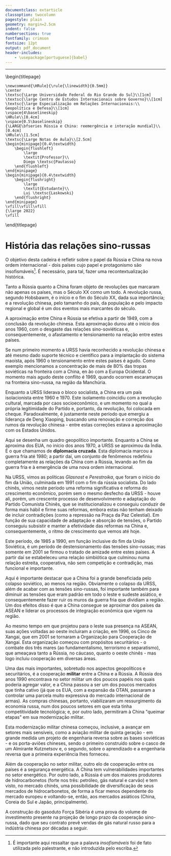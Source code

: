```yaml
---
documentclass: extarticle
classoption: twocolumn
pagestyle: plain
geometry: margin=2.5cm
indent: false
numbersections: true
fontfamily: crimson
fontsize: 12pt
output: pdf_document
header-includes:
    - \usepackage[portuguese]{babel}
---
```

---
\begin{titlepage}

    \newcommand{\HRule}{\rule{\linewidth}{0.5mm}}
    \center
    \textsc{\Large Universidade Federal do Rio Grande do Sul}\\[1cm]
    \textsc{\large Centro de Estudos Internacionais sobre Governo}\\[1cm]
    \textsc{\large Especialização em Relações Internacionais:\\ Geopolítica e Defesa}\\[1cm]
    \vspace{4\baselineskip}
    \HRule\\[0.4cm]
    \vspace{0.5\baselineskip}
    {\LARGE\bfseries Rússia e China: reemergência e interação mundial}\\[0.4cm]
    \HRule\\[1.5cm]
    \textsc{\Large Notas de Aula}\\[2.5cm]
    \begin{minipage}{0.4\textwidth}
        \begin{flushleft}
            \large
            \textit{Professor}\\
            Diego \textsc{Pautasso}
        \end{flushleft}
    \end{minipage}
    \begin{minipage}{0.4\textwidth}
        \begin{flushright}
            \large
            \textit{Estudante}\\
            Lui \textsc{Laskowski}
        \end{flushright}
    \end{minipage}
    \vfill\vfill\vfill
    {\large 2022}
    \vfill

\end{titlepage}

# História das relações sino-russas

O objetivo desta cadeira é refletir sobre o papel da Rússia e China na nova ordem internacional - dois países cujo papel e protagonismo são insofismáveis[^1]. É necessário, para tal, fazer uma recontextualização histórica.

[^1]: É importante aqui ressaltar que a palavra *insofismáveis* foi de fato utilizada pelo palestrante, e não introduzida pelo escriba.

Tanto a Rússia quanto a China foram objeto de revoluções que marcaram não apenas os países, mas o Século XX como um todo. A revolução russa, segundo Hobsbawm, é o início e o fim do Século XX, dada sua importância; e a revolução chinesa, pelo tamanho do país, da população e pelo impacto regional e global é um dos eventos mais marcantes do século. 

A aproximação entre China e Rússia se efetiva a partir de 1949, com a conclusão da revolução chinesa. Esta aproximação durou até o início dos anos 1960, com o desgaste das relações sino-soviéticas e, consequentemente, o afastamento e tensionamento na relação entre estes países.

Se num primeiro momento a URSS havia reconhecido a revolução chinesa e até mesmo dado suporte técnico e científico para a implantação do sistema maoísta, após 1960 o tensionamento entre estes países é agudo. Como exemplo mencionamos a concentração de mais de 80% das tropas soviéticas na fronteira com a China, en ão com a Europa Ocidental. O momento mais agudo deste conflito é 1969, quando ocorrem escaramuças na fronteira sino-russa, na região da Manchúria.

Enquanto a URSS liderava o bloco socialista, a China era um país isolacionista entre 1960 e 1970. Este isolamento coincidiu com a revolução cultural, marcada por caos socioeconômico, e um momento no qual a própria legitimidade do Partido e, portanto, da revolução, foi colocada em cheque. Paradoxalmente, é justamente neste período que emergiu a liderança de Deng Xiaoping, buscando uma renovação e correção dos rumos da revolução chinesa - entre estas correções estava a aproximação com os Estados Unidos.

Aqui se desenha um quadro geopolítico importante. Enquanto a China se aproxima dos EUA, no início dos anos 1970, a URSS se aproximou da Índia. É o que chamamos de **diplomacia cruzada**. Esta diplomacia marcou a guerra fria até 1980; a partir daí, um conjunto de fenômenos redefiniu completamente as relações da China com a Rússia, levando ao fim da guerra fria e à emergência de uma nova ordem internacional. 

Na URSS, vimos as políticas *Glasnost* e *Perestroika*, que foram o início do fim da União, culminada em 1991 com o fim da rússia socialista. Do lado chinês, vimos neste período uma reforma significativa e reforma do crescimento econômico, porém sem o mesmo desfecho da URSS - houve ali, porém, um crescente processo de desenvolvimento e adaptação do Partido Comunista Chinês, que se institucionalizou e conseguiu conduzir de forma mais hábil e firme suas reformas, embora estas não tenham deixado de incluir contradições (como a repressão na Praça da Paz Celestial). Em função de sua capacidade de adaptação e absorção de tensões, o Partido conseguiu subsistir e manter a efetividade das reformas na China e, consequentemente, o ritmo de crescimento que vemos até hoje.

Este período, de 1985 a 1990, em função inclusive do fim da União Soviética, é um período de destensionamento das tensões sino-russas; mas somente em 2001 se firmou o tratado de amizade entre estes países. A partir daí se estabeleceu uma relação simbiótica que culminou numa relação estreita, cooperativa, não sem competição e contradição, mas funcional e importante.

Aqui é importante destacar que a China foi a grande beneficiada pelo colapso soviético, ao menos na região. Obviamente o colapso da URSS, além de acabar com as tensões sino-russas, foi importante também para diminuir as tensões que eram padrão em todo o leste e sudeste asiático, e consequentemente fazer ruir os muros da guerra fria que dividiam a região. Um dos efeitos disso é que a China consegue se aproximar dos países da ASEAN e liderar os processos de integração econômica que vigem na região.

Ao mesmo tempo em que projetou para o leste sua presença na ASEAN, suas ações voltadas ao oeste incluiram a criação, em 1996, os Cinco de Xangai, que em 2001 se tornaram a Organização para Cooperação de Xangai. Esta organização começou com propósitos securitários - o combate dos três mares (ao fundamentalismo, terrorismo e separatismo), que ameaçava tanto a Rússia, no cáucaso, quanto o oeste chinês - mas logo incluiu cooperação em diversas áreas.

Uma das mais importantes, sobretudo nos aspectos geopolíticos e securitários, é a cooperação **militar** entre a China e a Rússia. A Rússia dos anos 1990 encontrava no setor militar um dos poucos papéis nos quais poderia agregar valor, e a China passou a ser um dos poucos mercados que tinha cativo (já que os EUA, com a expansão da OTAN, passaram a controlar uma parcela muito expressiva do mercado internacional de armas). As compras chinesas, portanto, viabilizaram um ressurgimento da economia russa, num dos poucos setores em que esta tinha competitividade tecnológica; e, por outro lado, permitiram à China "queimar etapas" em sua modernização militar.

Esta modernização militar chinesa começou, inclusive, a avançar em setores mais sensíveis, como a aviação militar de quinta geração - em grande medida um projeto de engenharia reversa sobre as bases soviéticas - e os porta-aviões chineses, sendo o primeiro construído sobre o casco de um Almirante Kutznetsov e, o segundo, sobre o aprendizado e a engenharia reversa que a primeira experiência lhes forneceu.

Além da cooperação no setor militar, outro elo de cooperação entre os países é a segurança energética. A China tem vulnerabilidades importantes no setor energético. Por outro lado, a Rússia é um dos maiores produtores de hidrocarbonetos (forte nos três: petróleo, gás natural e carvão) e tem visto, no mercado chinês, uma possibilidade de diversificação de seus mercados de hidrocarbonetos, de forma a ficar menos dependente do mercado europeu e voltando-se, então, aos mercados asiáticos (China, Coreia do Sul e Japão, principalmente).

A construção do gasoduto Força Sibéria é uma prova do volume de investimento presente na projeção de longo prazo da cooperação sino-russa, dado que seu contrato prevê vendas de gás natural russo para a indústria chinesa por décadas a seguir.